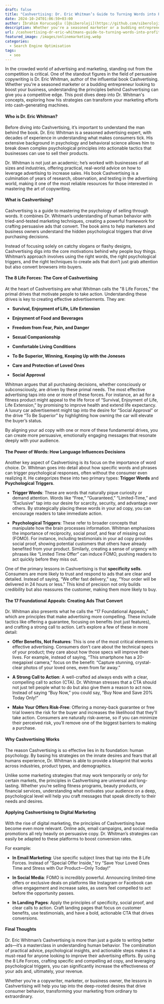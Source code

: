 ```yaml
---
draft: false
title: "Cashvertising: Dr. Eric Whitman’s Guide to Turning Words into Profit"
date: 2024-10-24T01:06:59+03:00
author: İbrahim Korucuoğlu ([@siberoloji](https://github.com/siberoloji))
description: Whether you're a seasoned marketer or a budding entrepreneur looking to boost your business, understanding the principles behind Cashvertising can give you a competitive edge. This post dives deep into Dr. Whitman's concepts.
url: /cashvertising-dr-eric-whitmans-guide-to-turning-words-into-profit/
featured_image: /images/onlinemarketing.webp
categories:
  - Search Engine Optimisation
tags:
  - seo
---
```



In the crowded world of advertising and marketing, standing out from the competition is critical. One of the standout figures in the field of persuasive copywriting is Dr. Eric Whitman, author of the influential book Cashvertising. Whether you're a seasoned marketer or a budding entrepreneur looking to boost your business, understanding the principles behind Cashvertising can give you a competitive edge. This post dives deep into Dr. Whitman's concepts, exploring how his strategies can transform your marketing efforts into cash-generating machines.


#### **Who is Dr. Eric Whitman?**



Before diving into Cashvertising, it’s important to understand the man behind the book. Dr. Eric Whitman is a seasoned advertising expert, with decades of experience in understanding what makes consumers tick. His extensive background in psychology and behavioral science allows him to break down complex psychological principles into actionable tactics that businesses can use to sell their products.



Dr. Whitman is not just an academic; he’s worked with businesses of all sizes and industries, offering practical, real-world advice on how to leverage advertising to increase sales. His book Cashvertising is a culmination of years of research, observation, and testing in the advertising world, making it one of the most reliable resources for those interested in mastering the art of copywriting.


#### **What is Cashvertising?**



Cashvertising is a guide to mastering the psychology of selling through words. It combines Dr. Whitman’s understanding of human behavior with tried-and-tested marketing techniques, creating a powerful framework for crafting persuasive ads that convert. The book aims to help marketers and business owners understand the hidden psychological triggers that drive purchasing decisions.



Instead of focusing solely on catchy slogans or flashy designs, Cashvertising digs into the core motivations behind why people buy things. Whitman’s approach involves using the right words, the right psychological triggers, and the right techniques to create ads that don’t just grab attention but also convert browsers into buyers.


#### **The 8 Life Forces: The Core of Cashvertising**



At the heart of Cashvertising are what Whitman calls the "8 Life Forces," the primal drives that motivate people to take action. Understanding these drives is key to creating effective advertisements. They are:


* **Survival, Enjoyment of Life, Life Extension**

* **Enjoyment of Food and Beverages**

* **Freedom from Fear, Pain, and Danger**

* **Sexual Companionship**

* **Comfortable Living Conditions**

* **To Be Superior, Winning, Keeping Up with the Joneses**

* **Care and Protection of Loved Ones**

* **Social Approval**




Whitman argues that all purchasing decisions, whether consciously or subconsciously, are driven by these primal needs. The most effective advertising taps into one or more of these forces. For instance, an ad for a fitness product might appeal to the life force of “Survival, Enjoyment of Life, Life Extension,” by promising to improve health and extend life expectancy. A luxury car advertisement might tap into the desire for “Social Approval” or the drive “To Be Superior” by highlighting how owning the car will elevate the buyer’s status.



By aligning your ad copy with one or more of these fundamental drives, you can create more persuasive, emotionally engaging messages that resonate deeply with your audience.


#### **The Power of Words: How Language Influences Decisions**



Another key aspect of Cashvertising is its focus on the importance of word choice. Dr. Whitman goes into detail about how specific words and phrases can trigger psychological responses, often without the consumer even realizing it. He categorizes these into two primary types: **Trigger Words** and **Psychological Triggers**.


* **Trigger Words**: These are words that naturally pique curiosity or demand attention. Words like “Free,” “Guaranteed,” “Limited-Time,” and “Exclusive” tap into our desire for scarcity, security, and advantage over others. By strategically placing these words in your ad copy, you can encourage readers to take immediate action.

* **Psychological Triggers**: These refer to broader concepts that manipulate how the brain processes information. Whitman emphasizes the importance of reciprocity, social proof, and fear of missing out (FOMO). For instance, including testimonials in your ad copy provides social proof, showing potential customers that others have already benefited from your product. Similarly, creating a sense of urgency with phrases like “Limited Time Offer” can induce FOMO, pushing readers to act quickly before they miss out.




One of the primary lessons in Cashvertising is that **specificity sells**. Consumers are more likely to trust and respond to ads that are clear and detailed. Instead of saying, “We offer fast delivery,” say, “Your order will be delivered in 24 hours or less.” This kind of precision not only builds credibility but also reassures the customer, making them more likely to buy.


#### **The 17 Foundational Appeals: Creating Ads That Convert**



Dr. Whitman also presents what he calls the “17 Foundational Appeals,” which are principles that make advertising more compelling. These include tactics like offering a guarantee, focusing on benefits (not just features), and crafting a strong call to action. Let’s explore a few of these in more detail:


* **Offer Benefits, Not Features**: This is one of the most critical elements in effective advertising. Consumers don’t care about the technical specs of your product; they care about how those specs will improve their lives. For example, instead of saying, “This smartphone has a 20-megapixel camera,” focus on the benefit: “Capture stunning, crystal-clear photos of your loved ones, even from far away.”

* **A Strong Call to Action**: A well-crafted ad always ends with a clear, compelling call to action (CTA). Dr. Whitman stresses that a CTA should not just tell people what to do but also give them a reason to act now. Instead of saying “Buy Now,” you could say, “Buy Now and Save 20% Today Only!”

* **Make Your Offers Risk-Free**: Offering a money-back guarantee or free trial lowers the risk for the buyer and increases the likelihood that they’ll take action. Consumers are naturally risk-averse, so if you can minimize their perceived risk, you’ll remove one of the biggest barriers to making a purchase.



#### **Why Cashvertising Works**



The reason Cashvertising is so effective lies in its foundation: human psychology. By basing his strategies on the innate desires and fears that all humans experience, Dr. Whitman is able to provide a blueprint that works across industries, product types, and demographics.



Unlike some marketing strategies that may work temporarily or only for certain markets, the principles in Cashvertising are universal and long-lasting. Whether you’re selling fitness programs, beauty products, or financial services, understanding what motivates your audience on a deep, psychological level will help you craft messages that speak directly to their needs and desires.


#### **Applying Cashvertising to Digital Marketing**



With the rise of digital marketing, the principles of Cashvertising have become even more relevant. Online ads, email campaigns, and social media promotions all rely heavily on persuasive copy. Dr. Whitman’s strategies can easily be adapted to these platforms to boost conversion rates.



For example:


* **In Email Marketing**: Use specific subject lines that tap into the 8 Life Forces. Instead of “Special Offer Inside,” try “Save Your Loved Ones Time and Stress with Our Product—Only Today!”

* **In Social Media**: FOMO is incredibly powerful. Announcing limited-time offers or exclusive deals on platforms like Instagram or Facebook can drive engagement and increase sales, as users feel compelled to act before the opportunity passes.

* **In Landing Pages**: Apply the principles of specificity, social proof, and clear calls to action. Craft landing pages that focus on customer benefits, use testimonials, and have a bold, actionable CTA that drives conversions.



#### **Final Thoughts**



Dr. Eric Whitman’s Cashvertising is more than just a guide to writing better ads—it’s a masterclass in understanding human behavior. The combination of practical advice, psychological insights, and actionable steps makes it a must-read for anyone looking to improve their advertising efforts. By using the 8 Life Forces, crafting specific and compelling ad copy, and leveraging psychological triggers, you can significantly increase the effectiveness of your ads and, ultimately, your revenue.



Whether you’re a copywriter, marketer, or business owner, the lessons in Cashvertising will help you tap into the deep-rooted desires that drive consumer behavior, transforming your marketing from ordinary to extraordinary.

